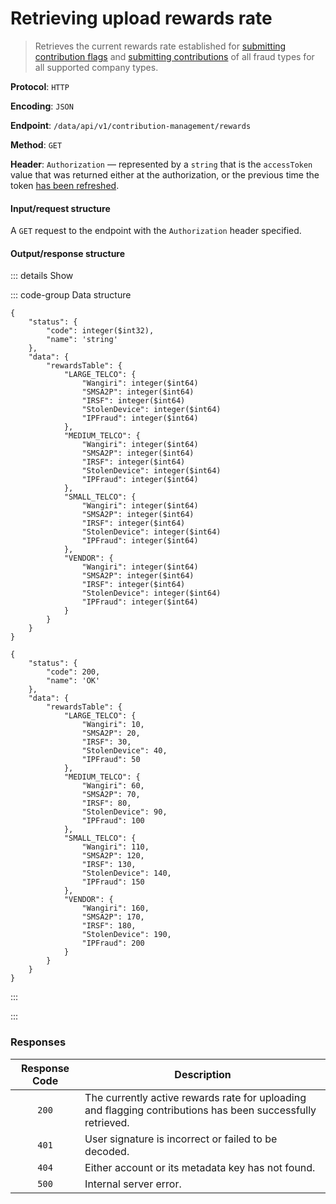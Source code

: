 # Retrieving upload rewards rate

> Retrieves the current rewards rate established for [submitting contribution flags](submitting-a-contribution-flag.md) and [submitting contributions](submitting-a-contribution.md) of all fraud types for all supported company types.

**Protocol**: `HTTP`

**Encoding**: `JSON`

**Endpoint**: `/data/api/v1/contribution-management/rewards`

**Method**: `GET`

**Header**: `Authorization` — represented by a `string` that is the `accessToken` value that was returned either at the authorization, or the previous time the token [has been refreshed](../auth-controller/refreshing-authentication-tokens.md).

#### Input/request structure

A `GET` request to the endpoint with the `Authorization` header specified.

#### Output/response structure

::: details Show

::: code-group Data structure

```json5 [Structure]
{
    "status": {
        "code": integer($int32),
        "name": 'string'
    },
    "data": {
        "rewardsTable": {
            "LARGE_TELCO": {
                "Wangiri": integer($int64)
                "SMSA2P": integer($int64)
                "IRSF": integer($int64)
                "StolenDevice": integer($int64)
                "IPFraud": integer($int64)
            },
            "MEDIUM_TELCO": {
                "Wangiri": integer($int64)
                "SMSA2P": integer($int64)
                "IRSF": integer($int64)
                "StolenDevice": integer($int64)
                "IPFraud": integer($int64)
            },
            "SMALL_TELCO": {
                "Wangiri": integer($int64)
                "SMSA2P": integer($int64)
                "IRSF": integer($int64)
                "StolenDevice": integer($int64)
                "IPFraud": integer($int64)
            },
            "VENDOR": {
                "Wangiri": integer($int64)
                "SMSA2P": integer($int64)
                "IRSF": integer($int64)
                "StolenDevice": integer($int64)
                "IPFraud": integer($int64)
            }
        }
    }
}
```

```json5 [Example]
{
    "status": {
        "code": 200,
        "name": 'OK'
    },
    "data": {
        "rewardsTable": {
            "LARGE_TELCO": {
                "Wangiri": 10,
                "SMSA2P": 20,
                "IRSF": 30,
                "StolenDevice": 40,
                "IPFraud": 50
            },
            "MEDIUM_TELCO": {
                "Wangiri": 60,
                "SMSA2P": 70,
                "IRSF": 80,
                "StolenDevice": 90,
                "IPFraud": 100
            },
            "SMALL_TELCO": {
                "Wangiri": 110,
                "SMSA2P": 120,
                "IRSF": 130,
                "StolenDevice": 140,
                "IPFraud": 150
            },
            "VENDOR": {
                "Wangiri": 160,
                "SMSA2P": 170,
                "IRSF": 180,
                "StolenDevice": 190,
                "IPFraud": 200
            }
        }
    }
}
```

:::

:::

### Responses

| Response Code | Description |
| :-: | --- |
| `200` | The currently active rewards rate for uploading and flagging contributions has been successfully retrieved. |
| `401` | User signature is incorrect or failed to be decoded. |
| `404` | Either account or its metadata key has not found. |
| `500` | Internal server error. |
